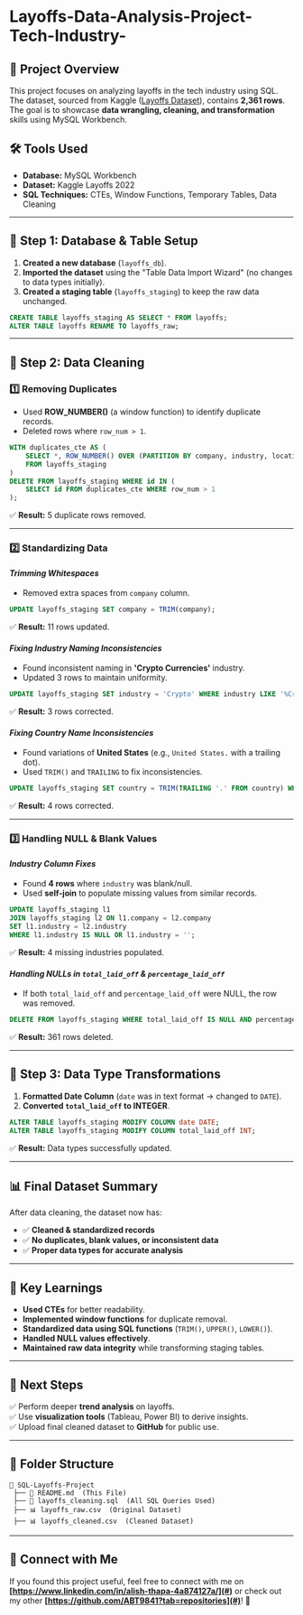 # Layoffs-Data-Analysis-Project-Tech-Industry-

## 📌 Project Overview
This project focuses on analyzing layoffs in the tech industry using SQL. The dataset, sourced from Kaggle ([Layoffs Dataset](https://www.kaggle.com/datasets/swaptr/layoffs-2022)), contains **2,361 rows**. The goal is to showcase **data wrangling, cleaning, and transformation** skills using MySQL Workbench.


## 🛠 Tools Used
- **Database:** MySQL Workbench
- **Dataset:** Kaggle Layoffs 2022
- **SQL Techniques:** CTEs, Window Functions, Temporary Tables, Data Cleaning

---

## 🔹 Step 1: Database & Table Setup
1. **Created a new database** (`layoffs_db`).
2. **Imported the dataset** using the "Table Data Import Wizard" (no changes to data types initially).
3. **Created a staging table** (`layoffs_staging`) to keep the raw data unchanged.

```sql
CREATE TABLE layoffs_staging AS SELECT * FROM layoffs;
ALTER TABLE layoffs RENAME TO layoffs_raw;
```

---

## 🔹 Step 2: Data Cleaning
### **1️⃣ Removing Duplicates**
- Used **ROW_NUMBER()** (a window function) to identify duplicate records.
- Deleted rows where `row_num > 1`.

```sql
WITH duplicates_cte AS (
    SELECT *, ROW_NUMBER() OVER (PARTITION BY company, industry, location, date ORDER BY id) AS row_num
    FROM layoffs_staging
)
DELETE FROM layoffs_staging WHERE id IN (
    SELECT id FROM duplicates_cte WHERE row_num > 1
);
```

✅ **Result:** 5 duplicate rows removed.

---

### **2️⃣ Standardizing Data**
#### *Trimming Whitespaces*
- Removed extra spaces from `company` column.

```sql
UPDATE layoffs_staging SET company = TRIM(company);
```
✅ **Result:** 11 rows updated.

#### *Fixing Industry Naming Inconsistencies*
- Found inconsistent naming in **'Crypto Currencies'** industry.
- Updated 3 rows to maintain uniformity.

```sql
UPDATE layoffs_staging SET industry = 'Crypto' WHERE industry LIKE '%Crypto%';
```
✅ **Result:** 3 rows corrected.

#### *Fixing Country Name Inconsistencies*
- Found variations of **United States** (e.g., `United States.` with a trailing dot).
- Used `TRIM()` and `TRAILING` to fix inconsistencies.

```sql
UPDATE layoffs_staging SET country = TRIM(TRAILING '.' FROM country) WHERE country LIKE 'United States%';
```
✅ **Result:** 4 rows corrected.

---

### **3️⃣ Handling NULL & Blank Values**
#### *Industry Column Fixes*
- Found **4 rows** where `industry` was blank/null.
- Used **self-join** to populate missing values from similar records.

```sql
UPDATE layoffs_staging l1
JOIN layoffs_staging l2 ON l1.company = l2.company
SET l1.industry = l2.industry
WHERE l1.industry IS NULL OR l1.industry = '';
```
✅ **Result:** 4 missing industries populated.

#### *Handling NULLs in `total_laid_off` & `percentage_laid_off`*
- If both `total_laid_off` and `percentage_laid_off` were NULL, the row was removed.

```sql
DELETE FROM layoffs_staging WHERE total_laid_off IS NULL AND percentage_laid_off IS NULL;
```
✅ **Result:** 361 rows deleted.

---

## 🔹 Step 3: Data Type Transformations
1. **Formatted Date Column** (`date` was in text format → changed to `DATE`).
2. **Converted `total_laid_off` to INTEGER**.

```sql
ALTER TABLE layoffs_staging MODIFY COLUMN date DATE;
ALTER TABLE layoffs_staging MODIFY COLUMN total_laid_off INT;
```
✅ **Result:** Data types successfully updated.

---

## 📊 Final Dataset Summary
After data cleaning, the dataset now has:
- ✅ **Cleaned & standardized records**
- ✅ **No duplicates, blank values, or inconsistent data**
- ✅ **Proper data types for accurate analysis**

---

## 🎯 Key Learnings
- **Used CTEs** for better readability.
- **Implemented window functions** for duplicate removal.
- **Standardized data using SQL functions** (`TRIM()`, `UPPER()`, `LOWER()`).
- **Handled NULL values effectively**.
- **Maintained raw data integrity** while transforming staging tables.

---

## 🚀 Next Steps
✅ Perform deeper **trend analysis** on layoffs.  
✅ Use **visualization tools** (Tableau, Power BI) to derive insights.  
✅ Upload final cleaned dataset to **GitHub** for public use.  

---

## 📂 Folder Structure
```
📂 SQL-Layoffs-Project
 ├── 📜 README.md  (This File)
 ├── 📜 layoffs_cleaning.sql  (All SQL Queries Used)
 ├── 📊 layoffs_raw.csv  (Original Dataset)
 ├── 📊 layoffs_cleaned.csv  (Cleaned Dataset)
```

---

## 🤝 Connect with Me
If you found this project useful, feel free to connect with me on **[https://www.linkedin.com/in/alish-thapa-4a874127a/](#)** or check out my other **[https://github.com/ABT9841?tab=repositories](#)**! 🚀

